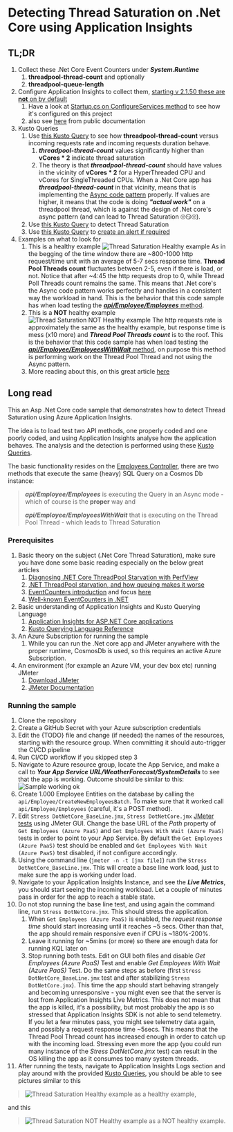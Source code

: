 # Detecting Thread Saturation on .Net Core using Application Insights

## TL;DR

1. Collect these .Net Core Event Counters under ***System.Runtime***
    1. **threadpool-thread-count** and optionally
    2. **threadpool-queue-length**
2. Configure Application Insights to collect them, [starting v 2.1.50 these are **not** on by default](https://docs.microsoft.com/en-us/azure/azure-monitor/app/eventcounters#default-counters-collected)
    1. Have a look at [Startup.cs on ConfigureServices method](https://github.com/vasalis/dotnetcorethrouput/blob/master/CoreThroughput/CoreThroughput/Startup.cs) to see how it's configured on this project
    2. also see [here](https://docs.microsoft.com/en-us/azure/azure-monitor/app/eventcounters#customizing-counters-to-be-collected) from public documentation
3. Kusto Queries
    1. Use [this Kusto Query](https://github.com/vasalis/dotnetcorethrouput/blob/master/CoreThroughput/KustoQueries/ThreadSaturationAnalysis.txt) to see how **threadpool-thread-count** versus incoming requests rate and incoming requests duration behave.
        1. ***threadpool-thread-count*** values significantly higher than **vCores * 2** indicate thread saturation
        2. The theory is that ***threadpool-thread-count*** should have values in the vicinity of **vCores * 2** for a HyperThreaded CPU and vCores for SingleThreaded CPUs. When a .Net Core app has ***threadpool-thread-count*** in that vicinity, means that is implementing the [Async code pattern](https://docs.microsoft.com/en-us/dotnet/standard/async) properly. If values are higher, it means that the code is doing ***"actual work"*** on a threadpool thread, which is against the design of .Net core's async pattern (and can lead to Thread Saturation :roll_eyes::smirk::roll_eyes:).
    2. Use [this Kusto Query](https://github.com/vasalis/dotnetcorethrouput/blob/master/CoreThroughput/KustoQueries/ThreadSaturationDetection.txt) to detect Thread Saturation
    3. Use [this Kusto Query](https://github.com/vasalis/dotnetcorethrouput/blob/master/CoreThroughput/KustoQueries/ThreadSaturationDetectionAlert.txt) to [create an alert if required](https://docs.microsoft.com/en-us/azure/azure-monitor/alerts/alerts-log)
4. Examples on what to look for
    1. This is a healthy example ![Thread Saturation Healthy example](https://github.com/vasalis/dotnetcorethrouput/blob/master/Screenshots/ThreadSaturation_HealthyExample.jpg)  As in the begging of the time window there are ~800-1000 http request/time unit with an average of 5-7 secs response time. **Thread Pool Threads count** fluctuates between 2-5, even if there is load, or not. Notice that after ~4:45 the http requests drop to 0, while Thread Poll Threads count remains the same. This means that .Net core's the Async code pattern works perfectly and handles in a consistent way the workload in hand. This is the behavior that this code sample has when load testing the [***api/Employee/Employees*** method](https://github.com/vasalis/dotnetcorethrouput/blob/master/CoreThroughput/CoreThroughput/Controllers/EmployeeController.cs).
    2. This is a **NOT** healthy example ![Thread Saturation NOT Healthy example](https://github.com/vasalis/dotnetcorethrouput/blob/master/Screenshots/ThreadSaturation_NotHealthyExample.jpg) The http requests rate is approximately the same as the healthy example, but response time is mess (x10 more) and ***Thread Pool Threads count*** is to the roof. This is the behavior that this code sample has when load testing the [***api/Employee/EmployeesWithWait*** method](https://github.com/vasalis/dotnetcorethrouput/blob/master/CoreThroughput/CoreThroughput/Controllers/EmployeeController.cs), on purpose this method is performing work on the Thread Pool Thread and not using the Async pattern.
    3. More reading about this, on this great article [here](https://docs.microsoft.com/en-us/archive/blogs/vancem/diagnosing-net-core-threadpool-starvation-with-perfview-why-my-service-is-not-saturating-all-cores-or-seems-to-stall?WT.mc_id=DT-MVP-5003493)

## Long read

This an Asp .Net Core code sample that demonstrates how to detect Thread Saturation using Azure Application Insights.

The idea is to load test two API methods, one properly coded and one poorly coded, and using Application Insights analyse how the application behaves. The analysis and the detection is performed using these [Kusto Queries](https://github.com/vasalis/dotnetcorethrouput/blob/master/CoreThroughput/KustoQueries/).

The basic functionality resides on the [Employees Controller](https://github.com/vasalis/dotnetcorethrouput/blob/master/CoreThroughput/CoreThroughput/Controllers/EmployeeController.cs), there are two methods that execute the same (heavy) SQL Query on a Cosmos Db instance:
> ***api/Employee/Employees*** is executing the Query in an Async mode - which of course is the **proper** way and
>
> ***api/Employee/EmployeesWithWait*** that is executing on the Thread Pool Thread - which leads to Thread Saturation

### Prerequisites

1. Basic theory on the subject (.Net Core Thread Saturation), make sure you have done some basic reading especially on the below great articles
    1. [Diagnosing .NET Core ThreadPool Starvation with PerfView](https://docs.microsoft.com/en-us/archive/blogs/vancem/diagnosing-net-core-threadpool-starvation-with-perfview-why-my-service-is-not-saturating-all-cores-or-seems-to-stall?WT.mc_id=DT-MVP-5003493)
    2. [.NET ThreadPool starvation, and how queuing makes it worse](https://medium.com/criteo-engineering/net-threadpool-starvation-and-how-queuing-makes-it-worse-512c8d570527)
    3. [EventCounters introduction](https://docs.microsoft.com/en-us/azure/azure-monitor/app/eventcounters) and focus [here](https://docs.microsoft.com/en-us/azure/azure-monitor/app/eventcounters#customizing-counters-to-be-collected)
    4. [Well-known EventCounters in .NET](https://docs.microsoft.com/en-us/dotnet/core/diagnostics/available-counters)
2. Basic understanding of Application Insights and Kusto Querying Language
    1. [Application Insights for ASP.NET Core applications](https://docs.microsoft.com/en-us/azure/azure-monitor/app/asp-net-core)
    2. [Kusto Querying Language Reference](https://docs.microsoft.com/en-us/azure/data-explorer/kusto/query/)
3. An Azure Subscription for running the sample
    1. While you can run the .Net core app and JMeter anywhere with the proper runtime, CosmosDb is used, so this requires an active Azure Subscription.
4. An environment (for example an Azure VM, your dev box etc) running JMeter
    1. [Download JMeter](https://jmeter.apache.org/download_jmeter.cgi)
    2. [JMeter Documentation](https://jmeter.apache.org/usermanual/get-started.html)

### Running the sample

1. Clone the repository
2. Create a GitHub Secret with your Azure subscription credentials
3. Edit the {TODO} file and change (if needed) the names of the resources, starting with the resource group. When committing it should auto-trigger the CI/CD pipeline
4. Run CI/CD workflow if you skipped step 3
5. Navigate to Azure resource group, locate the App Service, and make a call to ***Your App Service URL/WeatherForecast/SystemDetails*** to see that the app is working. Outcome should be similar to this: ![Sample working ok](https://github.com/vasalis/dotnetcorethrouput/blob/master/Screenshots/DotNetThrouput_Working.jpg)
6. Create 1.000 Employee Entities on the database by calling the `api/Employee/CreateNewEmployeesBatch`. To make sure that it worked call `api/Employee/Employees` (careful, it's a POST method).
7. Edit `Stress DotNetCore_BaseLine.jmx`, `Stress DotNetCore.jmx` [JMeter tests](https://github.com/vasalis/dotnetcorethrouput/blob/master/CoreThroughput/JMeterTests) using JMeter GUI. Change the base URL of the *Path* property of `Get Employees (Azure PaaS)` and `Get Employees With Wait (Azure PaaS)` tests in order to point to your App Service. By default the `Get Employees (Azure PaaS)` test should be enabled and `Get Employees With Wait (Azure PaaS)` test disabled, if not configure accordingly.
8. Using the command line (`jmeter -n -t [jmx file]`) run the `Stress DotNetCore_BaseLine.jmx`. This will create a base line work load, just to make sure the app is working under load.
9. Navigate to your Application Insights Instance, and see the ***Live Metrics***, you should start seeing the incoming workload. Let a couple of minutes pass in order for the app to reach a stable state.
10. Do not stop running the base line test, and using again the command line, run `Stress DotNetCore.jmx`. This should stress the application.
    1. When `Get Employees (Azure PaaS)` is enabled, the *request response time* should start increasing until it reaches ~5 secs. Other than that, the app should remain responsive even if CPU is ~180%-200%.
    2. Leave it running for ~5mins (or more) so there are enough data for running KQL later on
    3. Stop running both tests. Edit on GUI both files and disable *Get Employees (Azure PaaS)* Test and enable *Get Employees With Wait (Azure PaaS)* Test. Do the same steps as before (first `Stress DotNetCore_BaseLine.jmx` test and after stabilizing `Stress DotNetCore.jmx`). This time the app should start behaving strangely and becoming unresponsive - you might even see that the server is lost from Application Insights Live Metrics. This does not mean that the app is killed, it's a possibility, but most probably the app is so stressed that Application Insights SDK is not able to send telemetry. If you let a few minutes pass, you might see telemetry data again, and possibly a request response time ~5secs. This means that the Thread Pool Thread count has increased enough in order to catch up with the incoming load. Stressing even more the app (you could run many instance of the *Stress DotNetCore.jmx* test) can result in the OS killing the app as it consumes too many system threads.
11. After running the tests, navigate to Application Insights Logs section and play around with the provided [Kusto Queries](https://github.com/vasalis/dotnetcorethrouput/blob/master/CoreThroughput/KustoQueries/), you should be able to see pictures similar to this

> ![Thread Saturation Healthy example](https://github.com/vasalis/dotnetcorethrouput/blob/master/Screenshots/ThreadSaturation_HealthyExample.jpg) as a healthy example,

and this

> ![Thread Saturation NOT Healthy example](https://github.com/vasalis/dotnetcorethrouput/blob/master/Screenshots/ThreadSaturation_NotHealthyExample.jpg) as a NOT healthy example.
